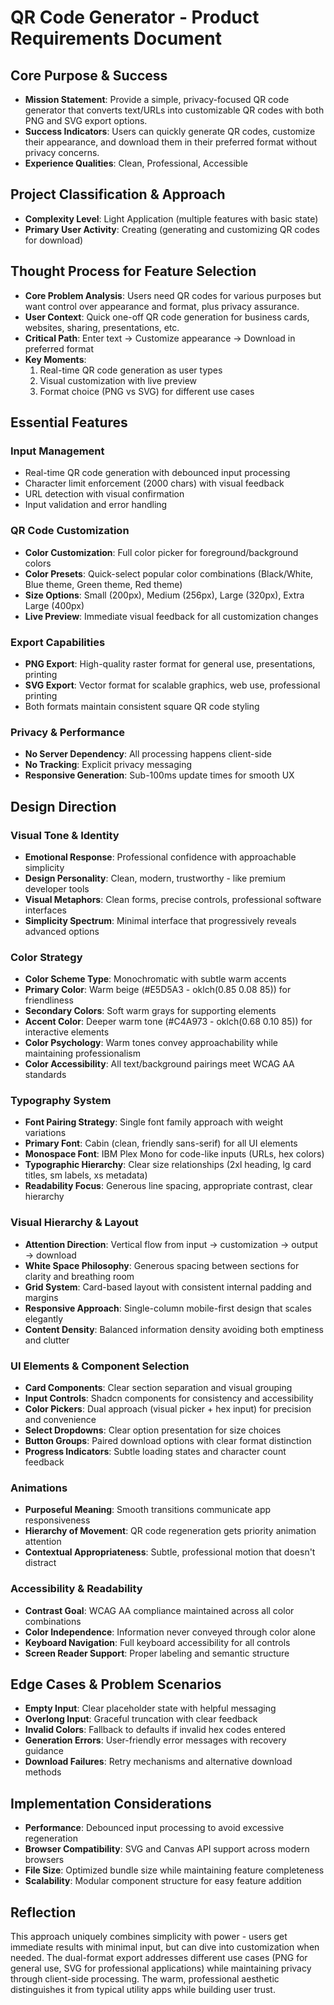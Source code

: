 # QR Code Generator - Product Requirements Document

## Core Purpose & Success
- **Mission Statement**: Provide a simple, privacy-focused QR code generator that converts text/URLs into customizable QR codes with both PNG and SVG export options.
- **Success Indicators**: Users can quickly generate QR codes, customize their appearance, and download them in their preferred format without privacy concerns.
- **Experience Qualities**: Clean, Professional, Accessible

## Project Classification & Approach
- **Complexity Level**: Light Application (multiple features with basic state)
- **Primary User Activity**: Creating (generating and customizing QR codes for download)

## Thought Process for Feature Selection
- **Core Problem Analysis**: Users need QR codes for various purposes but want control over appearance and format, plus privacy assurance.
- **User Context**: Quick one-off QR code generation for business cards, websites, sharing, presentations, etc.
- **Critical Path**: Enter text → Customize appearance → Download in preferred format
- **Key Moments**: 
  1. Real-time QR code generation as user types
  2. Visual customization with live preview
  3. Format choice (PNG vs SVG) for different use cases

## Essential Features

### Input Management
- Real-time QR code generation with debounced input processing
- Character limit enforcement (2000 chars) with visual feedback
- URL detection with visual confirmation
- Input validation and error handling

### QR Code Customization
- **Color Customization**: Full color picker for foreground/background colors
- **Color Presets**: Quick-select popular color combinations (Black/White, Blue theme, Green theme, Red theme)
- **Size Options**: Small (200px), Medium (256px), Large (320px), Extra Large (400px)
- **Live Preview**: Immediate visual feedback for all customization changes

### Export Capabilities
- **PNG Export**: High-quality raster format for general use, presentations, printing
- **SVG Export**: Vector format for scalable graphics, web use, professional printing
- Both formats maintain consistent square QR code styling

### Privacy & Performance
- **No Server Dependency**: All processing happens client-side
- **No Tracking**: Explicit privacy messaging
- **Responsive Generation**: Sub-100ms update times for smooth UX

## Design Direction

### Visual Tone & Identity
- **Emotional Response**: Professional confidence with approachable simplicity
- **Design Personality**: Clean, modern, trustworthy - like premium developer tools
- **Visual Metaphors**: Clean forms, precise controls, professional software interfaces
- **Simplicity Spectrum**: Minimal interface that progressively reveals advanced options

### Color Strategy
- **Color Scheme Type**: Monochromatic with subtle warm accents
- **Primary Color**: Warm beige (#E5D5A3 - oklch(0.85 0.08 85)) for friendliness
- **Secondary Colors**: Soft warm grays for supporting elements
- **Accent Color**: Deeper warm tone (#C4A973 - oklch(0.68 0.10 85)) for interactive elements
- **Color Psychology**: Warm tones convey approachability while maintaining professionalism
- **Color Accessibility**: All text/background pairings meet WCAG AA standards

### Typography System
- **Font Pairing Strategy**: Single font family approach with weight variations
- **Primary Font**: Cabin (clean, friendly sans-serif) for all UI elements
- **Monospace Font**: IBM Plex Mono for code-like inputs (URLs, hex colors)
- **Typographic Hierarchy**: Clear size relationships (2xl heading, lg card titles, sm labels, xs metadata)
- **Readability Focus**: Generous line spacing, appropriate contrast, clear hierarchy

### Visual Hierarchy & Layout
- **Attention Direction**: Vertical flow from input → customization → output → download
- **White Space Philosophy**: Generous spacing between sections for clarity and breathing room
- **Grid System**: Card-based layout with consistent internal padding and margins
- **Responsive Approach**: Single-column mobile-first design that scales elegantly
- **Content Density**: Balanced information density avoiding both emptiness and clutter

### UI Elements & Component Selection
- **Card Components**: Clear section separation and visual grouping
- **Input Controls**: Shadcn components for consistency and accessibility
- **Color Pickers**: Dual approach (visual picker + hex input) for precision and convenience
- **Select Dropdowns**: Clear option presentation for size choices
- **Button Groups**: Paired download options with clear format distinction
- **Progress Indicators**: Subtle loading states and character count feedback

### Animations
- **Purposeful Meaning**: Smooth transitions communicate app responsiveness
- **Hierarchy of Movement**: QR code regeneration gets priority animation attention
- **Contextual Appropriateness**: Subtle, professional motion that doesn't distract

### Accessibility & Readability
- **Contrast Goal**: WCAG AA compliance maintained across all color combinations
- **Color Independence**: Information never conveyed through color alone
- **Keyboard Navigation**: Full keyboard accessibility for all controls
- **Screen Reader Support**: Proper labeling and semantic structure

## Edge Cases & Problem Scenarios
- **Empty Input**: Clear placeholder state with helpful messaging
- **Overlong Input**: Graceful truncation with clear feedback
- **Invalid Colors**: Fallback to defaults if invalid hex codes entered
- **Generation Errors**: User-friendly error messages with recovery guidance
- **Download Failures**: Retry mechanisms and alternative download methods

## Implementation Considerations
- **Performance**: Debounced input processing to avoid excessive regeneration
- **Browser Compatibility**: SVG and Canvas API support across modern browsers
- **File Size**: Optimized bundle size while maintaining feature completeness
- **Scalability**: Modular component structure for easy feature addition

## Reflection
This approach uniquely combines simplicity with power - users get immediate results with minimal input, but can dive into customization when needed. The dual-format export addresses different use cases (PNG for general use, SVG for professional applications) while maintaining privacy through client-side processing. The warm, professional aesthetic distinguishes it from typical utility apps while building user trust.